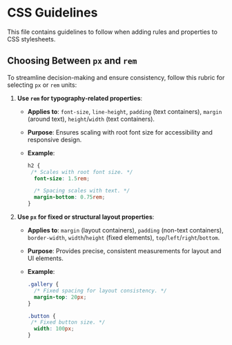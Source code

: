 # CSS Guidelines

This file contains guidelines to follow when adding rules and properties to CSS stylesheets.

## Choosing Between `px` and `rem`

To streamline decision-making and ensure consistency, follow this rubric for selecting `px` or `rem` units:

1. **Use `rem` for typography-related properties**:
   - **Applies to**: `font-size`, `line-height`, `padding` (text containers), `margin` (around text), `height`/`width` (text containers).
   - **Purpose**: Ensures scaling with root font size for accessibility and responsive design.
   - **Example**:

     ```css
     h2 {
      /* Scales with root font size. */
       font-size: 1.5rem;

       /* Spacing scales with text. */
       margin-bottom: 0.75rem;
     }
     ```

2. **Use `px` for fixed or structural layout properties**:
   - **Applies to**: `margin` (layout containers), `padding` (non-text containers), `border-width`, `width`/`height` (fixed elements), `top`/`left`/`right`/`bottom`.
   - **Purpose**: Provides precise, consistent measurements for layout and UI elements.
   - **Example**:

     ```css
     .gallery {
       /* Fixed spacing for layout consistency. */
       margin-top: 20px;
     }

     .button {
      /* Fixed button size. */
       width: 100px;
     }
     ```
